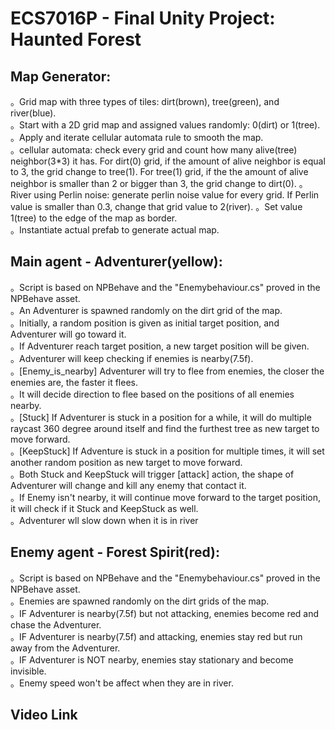 # ECS7016P - Final Unity Project: Haunted Forest
## Map Generator:<br> 
。Grid map with three types of tiles: dirt(brown), tree(green), and river(blue).<br>
。Start with a 2D grid map and assigned values randomly: 0(dirt) or 1(tree).<br>
。Apply and iterate cellular automata rule to smooth the map.<br>
。cellular automata: check every grid and count how many alive(tree) neighbor(3*3) it has. For dirt(0) grid, if the amount of alive neighbor is equal to 3, the grid change to tree(1). For tree(1) grid, if the the amount of alive neighbor is smaller than 2 or bigger than 3, the grid change to dirt(0).
。River using Perlin noise: generate perlin noise value for every grid. If Perlin value is smaller than 0.3, change that grid value to 2(river).
。Set value 1(tree) to the edge of the map as border.<br>
。Instantiate actual prefab to generate actual map.<br>
## Main agent - Adventurer(yellow):<br>
。Script is based on NPBehave and the "Enemybehaviour.cs" proved in the NPBehave asset.<br>
。An Adventurer is spawned randomly on the dirt grid of the map.<br>
。Initially, a random position is given as initial target position, and Adventurer will go toward it.<br>
。If Adventurer reach target position, a new target position will be given.<br>
。Adventurer will keep checking if enemies is nearby(7.5f).<br>
。[Enemy_is_nearby] Adventurer will try to flee from enemies, the closer the enemies are, the faster it flees.<br>
。It will decide direction to flee based on the positions of all enemies nearby.<br>
。[Stuck] If Adventurer is stuck in a position for a while, it will do multiple raycast 360 degree around itself and find the furthest tree as new target to move forward.<br>
。[KeepStuck] If Adventure is stuck in a position for multiple times, it will set another random position as new target to move forward.<br>
。Both Stuck and KeepStuck will trigger [attack] action, the shape of Adventurer will change and kill any enemy that contact it.<br>
。If Enemy isn't nearby, it will continue move forward to the target position, it will check if it Stuck and KeepStuck as well.<br>
。Adventurer wll slow down when it is in river<br>
## Enemy agent - Forest Spirit(red):<br>
。Script is based on NPBehave and the "Enemybehaviour.cs" proved in the NPBehave asset.<br>
。Enemies are spawned randomly on the dirt grids of the map.<br>
。IF Adventurer is nearby(7.5f) but not attacking, enemies become red and chase the Adventurer.<br>
。IF Adventurer is nearby(7.5f) and attacking, enemies stay red but run away from the Adventurer.<br>
。IF Adventurer is NOT nearby, enemies stay stationary and become invisible.<br>
。Enemy speed won't be affect when they are in river.<br>

## Video Link<br>


